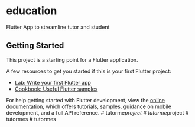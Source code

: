 # education

Flutter App to streamline tutor and student 

## Getting Started

This project is a starting point for a Flutter application.

A few resources to get you started if this is your first Flutter project:

- [Lab: Write your first Flutter app](https://docs.flutter.dev/get-started/codelab)
- [Cookbook: Useful Flutter samples](https://docs.flutter.dev/cookbook)

For help getting started with Flutter development, view the
[online documentation](https://docs.flutter.dev/), which offers tutorials,
samples, guidance on mobile development, and a full API reference.
#   t u t o r m e _ p r o j e c t  
 #   t u t o r m e _ p r o j e c t  
 #   t u t o r m e s  
 #   t u t o r m e s  
 